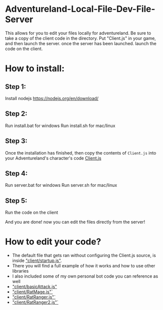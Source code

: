 # Adventureland-Local-File-Dev-File-Server
This allows for you to edit your files locally for adventureland. Be sure to take a copy of the client code in the directory.
Put "Client.js" in your game, and then launch the server. once the server has been launched. launch the code on the client.


# How to install:
## Step 1:
Install nodejs
<a href="https://nodejs.org/en/download/">https://nodejs.org/en/download/</s>

## Step 2:
Run install.bat for windows
Run install.sh for mac/linux

## Step 3:
Once the installation has finished, then copy the contents of `Client.js` into your Adventureland's character's code
<a href="https://github.com/rater193/Adventureland-Local-File-Dev-File-Server/blob/main/Client.js">Client.js</a>

## Step 4:
Run server.bat for windows
Run server.sh for mac/linux

## Step 5:
Run the code on the client

And you are done! now you can edit the files directly from the server!


# How to edit your code?
- The default file that gets ran without configuring the Client.js source, is inside <a href="https://github.com/rater193/Adventureland-Local-File-Dev-File-Server/blob/main/client/startup.js">"client/startup.js"</a>.
- There you will find a full example of how it works and how to use other libraries
- I also included some of my own personal bot code you can reference as well
 - <a href="https://github.com/rater193/Adventureland-Local-File-Dev-File-Server/blob/main/client/basicAttack.js">"client/basicAttack.js"</a>
 - <a href="https://github.com/rater193/Adventureland-Local-File-Dev-File-Server/blob/main/client/RatMage.js">"client/RatMage.js"`</a>
 - <a href="https://github.com/rater193/Adventureland-Local-File-Dev-File-Server/blob/main/client/RatRanger.js">"client/RatRanger.js"`</a>
 - <a href="https://github.com/rater193/Adventureland-Local-File-Dev-File-Server/blob/main/client/RatRanger2.js">"client/RatRanger2.js"`</a>